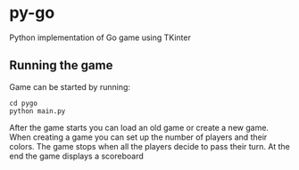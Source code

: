 # py-go
Python implementation of Go game using TKinter
## Running the game
Game can be started by running:
```shell
cd pygo
python main.py
```
After the game starts you can load an old game or create a new game. When creating a game you can set up the number of players and their colors. The game stops when all the players decide to pass their turn. At the end the game displays a scoreboard
